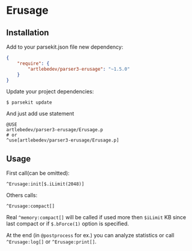 Erusage
=======

Installation
------------

Add to your parsekit.json file new dependency:
```json
{
    "require": {
        "artlebedev/parser3-erusage": "~1.5.0"
    }
}
```

Update your project dependencies:

```shell
$ parsekit update
```


And just add use statement
```parser
@USE
artlebedev/parser3-erusage/Erusage.p
# or
^use[artlebedev/parser3-erusage/Erusage.p]
```


Usage
-----

First call(can be omitted):
```parser
^Erusage:init[$.iLimit(2048)]
```

Others calls:
```parser
^Erusage:compact[]
```

Real `^memory:compact[]` will be called if used more then `$iLimit` KB since
last compact or if `$.bForce(1)` option is specified.

At the end (in `@postprocess` for ex.) you can analyze statistics or call
`^Erusage:log[]` or `^Erusage:print[]`.

